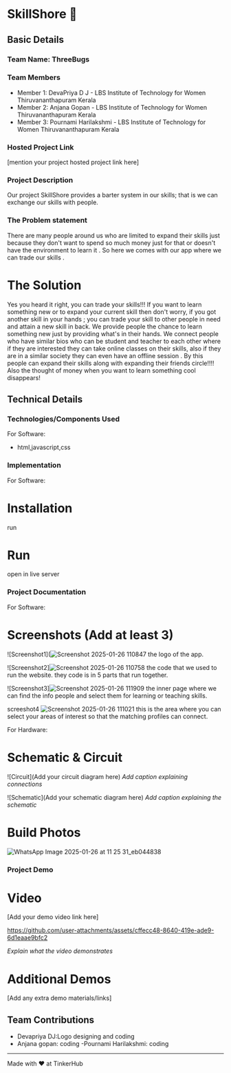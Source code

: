 # SkillShore 🎯


## Basic Details
### Team Name: ThreeBugs


### Team Members
- Member 1: DevaPriya D J - LBS Institute of Technology for Women Thiruvananthapuram Kerala
- Member 2: Anjana Gopan - LBS Institute of Technology for Women Thiruvananthapuram Kerala
- Member 3: Pournami Harilakshmi - LBS Institute of Technology for Women Thiruvananthapuram Kerala

### Hosted Project Link
[mention your project hosted project link here]

### Project Description
Our project SkillShore provides a barter system in our skills; that is we can exchange our skills with people.

### The Problem statement
There are many people around us who are limited to expand their skills just because they don't want to spend so much money just for that or doesn't have the environment to learn it . So here we comes with our app where we can trade our skills .
# The Solution
Yes you heard it right, you can trade your skills!!! If you want to learn something new or to expand your current skill then don't worry, if you got another skill in your hands ; you can trade your skill to other people in need and attain a new  skill in back. We provide people the chance to learn something new just by providing what's in their hands. We connect people who have similar bios who can be student and teacher to each other where if they are interested they can take online classes on their skills, also if they are in a similar society they can even have an offline session . By this people can expand their skills along with expanding their friends circle!!!! Also the thought of money when you want to learn something cool disappears!


## Technical Details
### Technologies/Components Used
For Software:
- html,javascript,css
  
### Implementation
For Software:
# Installation
run

# Run
open in live server

### Project Documentation
For Software:

# Screenshots (Add at least 3)
![Screenshot1](![Screenshot 2025-01-26 110847](https://github.com/user-attachments/assets/e2e1b45f-7b8d-42ad-9067-cd74cac2f4ad)
the logo of the app.

![Screenshot2]![Screenshot 2025-01-26 110758](https://github.com/user-attachments/assets/bb1b0beb-e024-4095-8ff9-529135d64044)
the code that we used to run the website. they code is in 5 parts that run together.

![Screenshot3]![Screenshot 2025-01-26 111909](https://github.com/user-attachments/assets/fd2923fc-adad-45db-9f1f-6e8405d8ccba)
the inner page where we can find the info people and select them for learning or teaching skills.

screeshot4 ![Screenshot 2025-01-26 111021](https://github.com/user-attachments/assets/753748de-9ba1-49da-b644-409929e327a0)
this is the area where you can select your areas of interest so that the matching profiles can connect.



For Hardware:

# Schematic & Circuit
![Circuit](Add your circuit diagram here)
*Add caption explaining connections*

![Schematic](Add your schematic diagram here)
*Add caption explaining the schematic*

# Build Photos
![WhatsApp Image 2025-01-26 at 11 25 31_eb044838](https://github.com/user-attachments/assets/d179ac8a-6d14-4642-8fca-4485d16bbdce)





### Project Demo
# Video
[Add your demo video link here]

https://github.com/user-attachments/assets/cffecc48-8640-419e-ade9-6d1eaae9bfc2


*Explain what the video demonstrates*

# Additional Demos
[Add any extra demo materials/links]

## Team Contributions
- Devapriya DJ:Logo designing and coding
- Anjana gopan: coding
-Pournami Harilakshmi: coding

---
Made with ❤️ at TinkerHub
